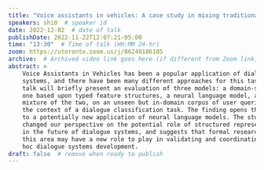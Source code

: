 ```yaml
---
title: "Voice assistants in vehicles: A case study in mixing traditional linguistic knowledge representations with neural language models"
speakers: shi0  # speaker id
date: 2022-12-02  # date of talk
publishDate: 2022-11-22T12:07:21-05:00
time: "13:30"  # Time of talk (HH:MM 24-hr)
zoom: https://utoronto.zoom.us/j/86240186105
archive:  # Archived video link goes here (if different from Zoom link)
abstract: >
    Voice Assistants in Vehicles has been a popular application of dialogue
    systems, and there have been many different approaches for this task. This
    talk will briefly present an evaluation of three models: a domain-specific
    one based upon typed feature structures, a neural language model, and a
    mixture of the two, on an unseen but in-domain corpus of user queries in
    the context of a dialogue classification task. The finding opens the door
    to a potentially new application of neural language models. The study has
    changed our perspective on the potential role of structured representations 
    in the future of dialogue systems, and suggests that formal research in
    this area may have a new role to play in validating and coordinating ad
    hoc dialogue systems development.
draft: false  # remove when ready to publish
---
```

<!-- Content here will show up after meeting details and before abstract -->